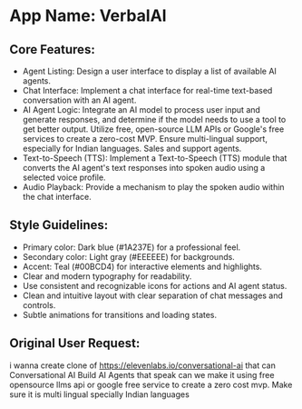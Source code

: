 # **App Name**: VerbalAI

## Core Features:

- Agent Listing: Design a user interface to display a list of available AI agents.
- Chat Interface: Implement a chat interface for real-time text-based conversation with an AI agent.
- AI Agent Logic: Integrate an AI model to process user input and generate responses, and determine if the model needs to use a tool to get better output. Utilize free, open-source LLM APIs or Google's free services to create a zero-cost MVP. Ensure multi-lingual support, especially for Indian languages. Sales and support agents.
- Text-to-Speech (TTS): Implement a Text-to-Speech (TTS) module that converts the AI agent's text responses into spoken audio using a selected voice profile.
- Audio Playback: Provide a mechanism to play the spoken audio within the chat interface.

## Style Guidelines:

- Primary color: Dark blue (#1A237E) for a professional feel.
- Secondary color: Light gray (#EEEEEE) for backgrounds.
- Accent: Teal (#00BCD4) for interactive elements and highlights.
- Clear and modern typography for readability.
- Use consistent and recognizable icons for actions and AI agent status.
- Clean and intuitive layout with clear separation of chat messages and controls.
- Subtle animations for transitions and loading states.

## Original User Request:
i wanna create clone of https://elevenlabs.io/conversational-ai that can Conversational AI
Build AI Agents that speak
can we make it using free opensource llms api or google free service to create a zero cost mvp. Make sure it is multi lingual specially Indian languages
  